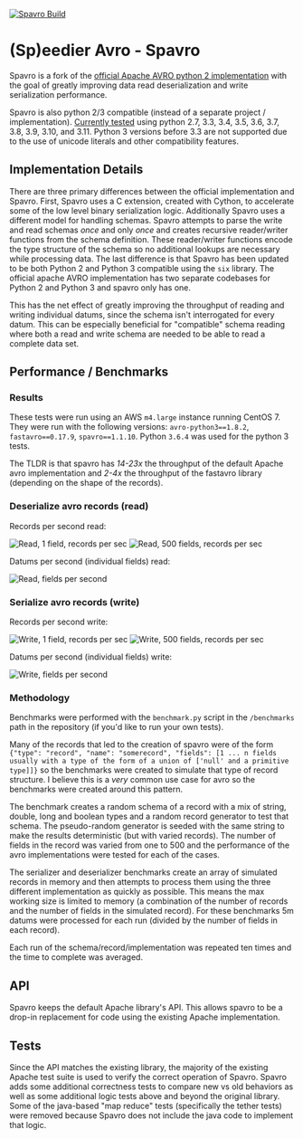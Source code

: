 [![Spavro Build](https://api.travis-ci.com/mikepk/spavro.svg?branch=master)](https://travis-ci.com/github/mikepk/spavro)

# (Sp)eedier Avro - Spavro

Spavro is a fork of the [official Apache AVRO python 2 implementation](https://github.com/apache/avro) with the goal of greatly improving data read deserialization and write serialization performance.

Spavro is also python 2/3 compatible (instead of a separate project / implementation). [Currently tested](https://travis-ci.com/github/mikepk/spavro) using python 2.7, 3.3, 3.4, 3.5, 3.6, 3.7, 3.8, 3.9, 3.10, and 3.11. Python 3 versions before 3.3 are not supported due to the use of unicode literals and other compatibility features.

## Implementation Details

There are three primary differences between the official implementation and Spavro. First, Spavro uses a C extension, created with Cython, to accelerate some of the low level binary serialization logic. Additionally Spavro uses a different model for handling schemas. Spavro attempts to parse the write and read schemas _once_ and only _once_ and creates recursive reader/writer functions from the schema definition. These reader/writer functions encode the type structure of the schema so no additional lookups are necessary while processing data. The last difference is that Spavro has been updated to be both Python 2 and Python 3 compatible using the `six` library. The official apache AVRO implementation has two separate codebases for Python 2 and Python 3 and spavro only has one.

This has the net effect of greatly improving the throughput of reading and writing individual datums, since the schema isn't interrogated for every datum. This can be especially beneficial for "compatible" schema reading where both a read and write schema are needed to be able to read a complete data set.

## Performance / Benchmarks

### Results

These tests were run using an AWS `m4.large` instance running CentOS 7. They were run with the following versions: `avro-python3==1.8.2`, `fastavro==0.17.9`, `spavro==1.1.10`. Python `3.6.4` was used for the python 3 tests.

The TLDR is that spavro has _14-23x_ the throughput of the default Apache avro implementation and _2-4x_ the throughput of the fastavro library (depending on the shape of the records).

### Deserialize avro records (read)

Records per second read:

![Read, 1 field, records per sec](benchmark/results/read_1field_rec_per_sec.png?raw=true "Read, 1 field, records per sec")
![Read, 500 fields, records per sec](benchmark/results/read_500field_rec_per_sec.png?raw=true "Read, 500 fields, records per sec")

Datums per second (individual fields) read:

![Read, fields per second](benchmark/results/read_datum_per_sec.png?raw=true "Read, fields per second")

### Serialize avro records (write)

Records per second write:

![Write, 1 field, records per sec](benchmark/results/write_1field_rec_per_sec.png?raw=true "Write, 1 field, records per sec")
![Write, 500 fields, records per sec](benchmark/results/write_500field_rec_per_sec.png?raw=true "Write, 500 fields, records per sec")

Datums per second (individual fields) write:

![Write, fields per second](benchmark/results/write_datum_per_sec.png?raw=true "Write, fields per second")

### Methodology

Benchmarks were performed with the `benchmark.py` script in the `/benchmarks` path in the repository (if you'd like to run your own tests).

Many of the records that led to the creation of spavro were of the form `{"type": "record", "name": "somerecord", "fields": [1 ... n fields usually with a type of the form of a union of ['null' and a primitive type]]}` so the benchmarks were created to simulate that type of record structure. I believe this is a _very_ common use case for avro so the benchmarks were created around this pattern.

The benchmark creates a random schema of a record with a mix of string, double, long and boolean types and a random record generator to test that schema. The pseudo-random generator is seeded with the same string to make the results deterministic (but with varied records). The number of fields in the record was varied from one to 500 and the performance of the avro implementations were tested for each of the cases.

The serializer and deserializer benchmarks create an array of simulated records in memory and then attempts to process them using the three different implementation as quickly as possible. This means the max working size is limited to memory (a combination of the number of records and the number of fields in the simulated record). For these benchmarks 5m datums were processed for each run (divided by the number of fields in each record).

Each run of the schema/record/implementation was repeated ten times and the time to complete was averaged.

## API

Spavro keeps the default Apache library's API. This allows spavro to be a drop-in replacement for code using the existing Apache implementation.

## Tests

Since the API matches the existing library, the majority of the existing Apache test suite is used to verify the correct operation of Spavro. Spavro adds some additional correctness tests to compare new vs old behaviors as well as some additional logic tests above and beyond the original library. Some of the java-based "map reduce" tests (specifically the tether tests) were removed because Spavro does not include the java code to implement that logic.
